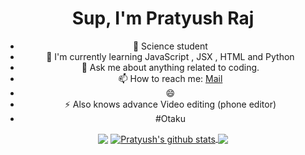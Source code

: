 <center><h1 align="center">Sup, I'm Pratyush Raj</h1>

- 🔭 Science student 
- 🌱 I'm currently learning JavaScript , JSX , HTML and Python
- 💬 Ask me about anything related to coding.
- 📫 How to reach me: [Mail](mailto:pratyushraj0176@gmail.com) 
- 😄 
- ⚡ Also knows advance Video editing (phone editor)
- #Otaku 
<img align="center" src="https://github-profile-trophy.vercel.app/?username=pratyush017&margin-w=15&column=7&row=8" />
<a href="https://github.com/Pratyush017">
  <img align="center" src="https://github-readme-stats.vercel.app/api?username=pratyush017&show_icons=true&include_all_commits=true&theme=material-palenight" alt="Pratyush's github stats" />
</a>
<a href="https://github.com/Pratyush017">
  <img align="center" src="https://github-readme-stats.vercel.app/api/top-langs/?username=pratyush017&layout=compact&theme=material-palenight" />
</a>
